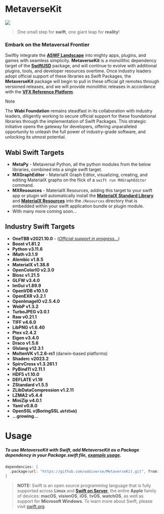# MetaverseKit

<image src="https://media.giphy.com/media/v1.Y2lkPTc5MGI3NjExb2pxN2Q4Y29kdmtuaGp5b3JwMDRhdmtmcHJ0c3VzZXhrc25hdnV1ZiZlcD12MV9pbnRlcm5hbF9naWZfYnlfaWQmY3Q9Zw/f9m9SX5FUGIUImpaSa/giphy.gif">

> One small step for **swift**, one giant leap for **reality**!

### Embark on the Metaversal Frontier

Swiftly integrate the [**ASWF Landscape**](https://landscape.aswf.io) into mighty apps, plugins, and games with seamless simplicity. 
**MetaverseKit** is a monolithic dependency target of the [**SwiftUSD**](https://github.com/wabiverse/SwiftUSD) package, and will
continue to evolve with additional plugins, tools, and developer resources overtime. Once industry leaders adopt official support
of these libraries as Swift Packages, the **MetaverseKit** package will begin to pull in these official git remotes through versioned
releases, and we will provide monolithic releases in accordance with the [**VFX Reference Platform**](https://vfxplatform.com).

> [!NOTE]  
> The **Wabi Foundation** remains steadfast in its collaboration with industry leaders, diligently working to secure official support
  for these foundational libraries through the implementation of Swift Packages. This strategic initiative opens the gateway for developers,
  offering unparalleled opportunity to unleash the full power of industry-grade software, and unlocking its utmost potential.

## Wabi Swift Targets
- **MetaPy** - Metaversal Python, all the python modules from the below libraries, combined into a single swift target.
- **MXGraphEditor** - MaterialX Graph Editor, visualizing, creating, and editing MaterialX graphs on the flick of a `swift run MXGraphEditor` command.
- **MXResources** - MaterialX Resources, adding this target to your swift app or plugin will automatically install the [**MaterialX Standard Library**](https://github.com/AcademySoftwareFoundation/MaterialX/tree/main/libraries) and [**MaterialX Resources**](https://github.com/AcademySoftwareFoundation/MaterialX/tree/main/resources) into
  the `/Resources` directory that is embedded within your swift application bundle or plugin module.
- With many more coming soon...

## Industry Swift Targets
- **OneTBB v2021.10.0** - ([*Official support in progress...*](https://github.com/oneapi-src/oneTBB/issues/1244))
- **Boost v1.81.2**
- **Python v3.11.6**
- **IMath v3.1.9**
- **Alembic v1.8.5**
- **MaterialX v1.38.8**
- **OpenColorIO v2.3.0**
- **Blosc v1.21.5**
- **GLFW v3.4.0**
- **ImGui v1.89.9**
- **OpenVDB v10.1.0**
- **OpenEXR v3.2.1**
- **OpenImageIO v2.5.4.0**
- **WebP v1.3.2**
- **TurboJPEG v3.0.1**
- **Raw v0.21.1**
- **TIFF v4.6.0**
- **LibPNG v1.6.40**
- **Ptex v2.4.2**
- **Eigen v3.4.0**
- **Draco v1.5.6**
- **Glslang v12.3.1**
- **MoltenVK v1.2.6-rc1** (darwin-based platforms)
- **Shaderc v2023.2**
- **SpirvCross v1.3.261.1**
- **PyBind11 v2.11.1**
- **HDF5 v1.10.0**
- **DEFLATE v1.19**
- **ZStandard v1.5.5**
- **ZLibDataCompression v1.2.11**
- **LZMA2 v5.4.4**
- **MiniZip v4.0.1**
- **Yaml v0.8.0**
- **OpenSSL v(BoringSSL `abfd5eb`)**
- **...growing...**

# Usage
##### To use MetaverseKit with Swift, add **MetaverseKit** as a **Package** dependency in your Package.swift file, [example usage](https://github.com/wabiverse/SwiftUSD/blob/main/Package.swift#L85).
```swift
dependencies: [
  .package(url: "https://github.com/wabiverse/MetaverseKit.git", from: "1.1.6"),
]
```

> **NOTE:** Swift is an open source programming language that is fully
supported across **Linux** and [**Swift on Server**](https://www.swift.org/server/),
the entire **Apple** family of devices: **macOS**, **visionOS**, **iOS**, **tvOS**, **watchOS**,
as well as support for **Microsoft Windows**. To learn more about Swift, please visit [swift.org](https://www.swift.org).
<br>